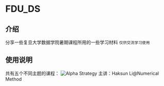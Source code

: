 # FDU_DS
## 介绍
分享一些复旦大学数据学院暑期课程所用的一些学习材料 `仅供交流学习使用 ` 
## 使用说明
共有五个不同主题的课程：
![`Alpha Strategy`](https://github.com/cxxixi/FDU_DS/tree/master/Alpha%20Strategy) 主讲：Haksun Li@Numerical Method

